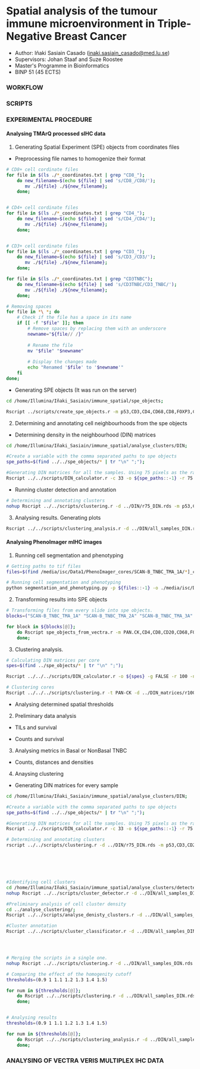 # Spatial analysis of the tumour immune microenvironment in Triple-Negative Breast Cancer

* Author: Iñaki Sasiain Casado (inaki.sasiain_casado@med.lu.se)
* Supervisors: Johan Staaf and Suze Roostee
* Master's Programme in Bioinformatics
* BINP 51 (45 ECTS)


### WORKFLOW

### SCRIPTS

### EXPERIMENTAL PROCEDURE

#### Analysing TMArQ processed sIHC data

1. Generating Spatial Experiment (SPE) objects from coordinates files

* Preprocessing file names to homogenize their format

```bash
# CD8+ cell cordinate files
for file in $(ls ./*_coordinates.txt | grep "CD8_"); 
    do new_filename=$(echo ${file} | sed 's/CD8_/CD8/');
       mv ./${file} ./${new_filename};
    done;


# CD4+ cell cordinate files
for file in $(ls ./*_coordinates.txt | grep "CD4_"); 
    do new_filename=$(echo ${file} | sed 's/CD4_/CD4/');
       mv ./${file} ./${new_filename};
    done;


# CD3+ cell cordinate files
for file in $(ls ./*_coordinates.txt | grep "CD3_"); 
    do new_filename=$(echo ${file} | sed 's/CD3_/CD3/');
       mv ./${file} ./${new_filename};
    done;

for file in $(ls ./*_coordinates.txt | grep "CD3TNBC"); 
    do new_filename=$(echo ${file} | sed 's/CD3TNBC/CD3_TNBC/');
       mv ./${file} ./${new_filename};
    done;

# Removing spaces
for file in *\ *; do
    # Check if the file has a space in its name
    if [[ -f "$file" ]]; then
        # Remove spaces by replacing them with an underscore
        newname="${file// /}"
        
        # Rename the file
        mv "$file" "$newname"
        
        # Display the changes made
        echo "Renamed '$file' to '$newname'"
    fi
done;
```
* Generating SPE objects (It was run on the server)

```bash
cd /home/Illumina/Iñaki_Sasiain/immune_spatial/spe_objects; 

Rscript ../scripts/create_spe_objects.r -m p53,CD3,CD4,CD68,CD8,FOXP3,CD20,H2AXp,CKPAN -a ../annotation/supplData_withimages.csv -p ../coordinates/;
```

2. Determining and annotating cell neighbourhoods from the spe objects

* Determining density in the neighbourhood (DIN) matrices 

```bash
cd /home/Illumina/Iñaki_Sasiain/immune_spatial/analyse_clusters/DIN; 

#Create a variable with the comma separated paths to spe objects
spe_paths=$(find ../../spe_objects/* | tr "\n" ";");

#Generating DIN matrices for all the samples. Using 75 pixels as the radius
Rscript ../../scripts/DIN_calculator.r -c 33 -o ${spe_paths::-1} -r 75 -n r75_DIN;
```

* Running cluster detection and annotation

```bash
# Determining and annotating clusters
nohup Rscript ../../scripts/clustering.r -d ../DIN/r75_DIN.rds -m p53,CD3,CD20,CD8,CD4 -a H2AXp,CKPAN,CD68,FOXP3 -c 33 -t p53 -n r75_TMArQ_clusters;
```

3. Analysing results. Generating plots

```bash
Rscript ../../scripts/clustering_analysis.r -d ../DIN/all_samples_DIN.rds -c ../detected_clusters/optimal_clusters.rds -s ../detected_clusters/number_optimal_clusters.rds  -n ../../annotation/supplData_withimages.csv -m p53,CD3,CD20,CD8 -a H2AXp,CKPAN,CD4,CD68,FOXP3 -o test;
```


#### Analysing PhenoImager mIHC images

1. Running cell segmentation and phenotyping

```bash
# Getting paths to tif files
files=$(find /media/isc/Data1/PhenoImager_cores/SCAN-B_TNBC_TMA_1A/*]_component_data.tif | tr "\n" ":");

# Running cell segmentation and phenotyping
python segmentation_and_phenotyping.py -p ${files::-1} -o ./media/isc/Data1/Processed_cores/SCAN-B_TNBC_TMA_1A/;
```

2. Transforming results into SPE objects

```bash
# Transforming files from every slide into spe objects. 
blocks=("SCAN-B_TNBC_TMA_1A" "SCAN-B_TNBC_TMA_2A" "SCAN-B_TNBC_TMA_3A" "SCAN-B_TNBC_TMA_4A" "SCAN-B_TNBC_TMA_5A")

for block in ${blocks[@]};
    do Rscript spe_objects_from_vectra.r -m PAN.CK,CD4,CD8,CD20,CD68,FOXP3 -i /media/isc/Data1/Processed_cores/${block}/ -o /media/isc/Data1/spe_objects/;
    done;
```

3. Clustering analysis.

```bash
# Calculating DIN matrices per core
spes=$(find ../spe_objects/* | tr "\n" ";");

Rscript ../../../scripts/DIN_calculator.r -o ${spes} -g FALSE -r 100 -n r75_all_markers -c 33;

# Clustering cores
Rscript ../../../scripts/clustering.r -t PAN-CK -d ../DIN_matrices/r100_all_markers.rds -m PAN-CK,CD4,CD8,CD20 -a CD4_FOXP3,CD8_FOXP3,Other -c 33 -n r75_all_marker_clusters;
```

* Analysing determined spatial thresholds


















2. Preliminary data analysis

* TILs and survival


* Counts and survival




3. Analysing metrics in Basal or NonBasal TNBC

* Counts, distances and densities

4. Anaysing clustering

- Generating DIN matrices for every sample

```bash
cd /home/Illumina/Iñaki_Sasiain/immune_spatial/analyse_clusters/DIN; 

#Create a variable with the comma separated paths to spe objects
spe_paths=$(find ../../spe_objects/* | tr "\n" ";");

#Generating DIN matrices for all the samples. Using 75 pixels as the radius
Rscript ../../scripts/DIN_calculator.r -c 33 -o ${spe_paths::-1} -r 75 -n r75_DIN;

# Determining and annotating clusters
rscript ../../scripts/clustering.r -d ../DIN/r75_DIN.rds -m p53,CD3,CD20,CD8,CD4 -a H2AXp,CKPAN,CD68,FOXP3 -c 30 -t p53 -n r75_clusters;






#Identifying cell clusters
cd /home/Illumina/Iñaki_Sasiain/immune_spatial/analyse_clusters/detected_clusters;
nohup Rscript ../../scripts/cluster_detector.r -d ../DIN/all_samples_DIN.rds -c 40 -m p53,CD3,CD20,CD8;

#Preliminary analysis of cell cluster density
cd ../analyse_clustering/;
Rscript ../../scripts/analyse_denisty_clusters.r -d ../DIN/all_samples_DIN.rds -l ../detected_clusters/optimal_clusters.rds -a p53,CD3,CD4,CD68,CD8,FOXP3,CD20,H2AXp,CKPAN -n ../../annotation/supplData_withimages.csv;

#Cluster annotation
Rscript ../../scripts/cluster_classificator.r -d ../DIN/all_samples_DIN.rds -l ../detected_clusters/optimal_clusters.rds -u p53,CD3,CD20,CD8 -n ../../annotation/supplData_withimages.csv -a H2AXp,CKPAN,CD4,CD68,FOXP3;




# Merging the scripts in a single one.
nohup Rscript ../../scripts/clustering.r -d ../DIN/all_samples_DIN.rds -m p53,CD3,CD20,CD8,CD4 -a H2AXp,CKPAN,CD4,CD68,FOXP3 -c 30;

# Comparing the effect of the homogenity cutoff
thresholds=(0.9 1 1.1 1.2 1.3 1.4 1.5)

for num in ${thresholds[@]}; 
    do Rscript ../../scripts/clustering.r -d ../DIN/all_samples_DIN.rds -m p53,CD3,CD20,CD8 -a H2AXp,CKPAN,CD4,CD68,FOXP3 -c 40 -M ${num} -n ${num}_cutoff.clustering;
    done;


# Analysing results
thresholds=(0.9 1 1.1 1.2 1.3 1.4 1.5)

for num in ${thresholds[@]}; 
    do Rscript ../../scripts/clustering_analysis.r -d ../DIN/all_samples_DIN.rds -c optimal_clusters.rds -s ${num}_cutoff.clustering.rds -n ../../annotation/supplData_withimages.csv -m p53,CD3,CD20,CD8 -a H2AXp,CKPAN,CD4,CD68,FOXP3 -o ${num};
    done;

```

### ANALYSING OF VECTRA VERIS MULTIPLEX IHC DATA
